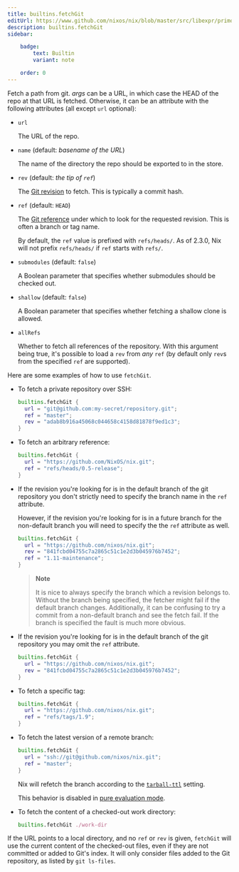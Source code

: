 ```yaml
---
title: builtins.fetchGit
editUrl: https://www.github.com/nixos/nix/blob/master/src/libexpr/primops.cc
description: builtins.fetchGit
sidebar:

    badge:
        text: Builtin
        variant: note

    order: 0
---
```


Fetch a path from git. *args* can be a URL, in which case the HEAD
of the repo at that URL is fetched. Otherwise, it can be an
attribute with the following attributes (all except `url` optional):

- `url`

  The URL of the repo.

- `name` (default: *basename of the URL*)

  The name of the directory the repo should be exported to in the store.

- `rev` (default: *the tip of `ref`*)

  The [Git revision] to fetch.
  This is typically a commit hash.

  [Git revision]: https://git-scm.com/docs/git-rev-parse#_specifying_revisions

- `ref` (default: `HEAD`)

  The [Git reference] under which to look for the requested revision.
  This is often a branch or tag name.

  [Git reference]: https://git-scm.com/book/en/v2/Git-Internals-Git-References

  By default, the `ref` value is prefixed with `refs/heads/`.
  As of 2.3.0, Nix will not prefix `refs/heads/` if `ref` starts with `refs/`.

- `submodules` (default: `false`)

  A Boolean parameter that specifies whether submodules should be checked out.

- `shallow` (default: `false`)

  A Boolean parameter that specifies whether fetching a shallow clone is allowed.

- `allRefs`

  Whether to fetch all references of the repository.
  With this argument being true, it's possible to load a `rev` from *any* `ref`
  (by default only `rev`s from the specified `ref` are supported).

Here are some examples of how to use `fetchGit`.

  - To fetch a private repository over SSH:

    ```nix
    builtins.fetchGit {
      url = "git@github.com:my-secret/repository.git";
      ref = "master";
      rev = "adab8b916a45068c044658c4158d81878f9ed1c3";
    }
    ```

  - To fetch an arbitrary reference:

    ```nix
    builtins.fetchGit {
      url = "https://github.com/NixOS/nix.git";
      ref = "refs/heads/0.5-release";
    }
    ```

  - If the revision you're looking for is in the default branch of
    the git repository you don't strictly need to specify the branch
    name in the `ref` attribute.

    However, if the revision you're looking for is in a future
    branch for the non-default branch you will need to specify the
    the `ref` attribute as well.

    ```nix
    builtins.fetchGit {
      url = "https://github.com/nixos/nix.git";
      rev = "841fcbd04755c7a2865c51c1e2d3b045976b7452";
      ref = "1.11-maintenance";
    }
    ```

    > **Note**
    >
    > It is nice to always specify the branch which a revision
    > belongs to. Without the branch being specified, the fetcher
    > might fail if the default branch changes. Additionally, it can
    > be confusing to try a commit from a non-default branch and see
    > the fetch fail. If the branch is specified the fault is much
    > more obvious.

  - If the revision you're looking for is in the default branch of
    the git repository you may omit the `ref` attribute.

    ```nix
    builtins.fetchGit {
      url = "https://github.com/nixos/nix.git";
      rev = "841fcbd04755c7a2865c51c1e2d3b045976b7452";
    }
    ```

  - To fetch a specific tag:

    ```nix
    builtins.fetchGit {
      url = "https://github.com/nixos/nix.git";
      ref = "refs/tags/1.9";
    }
    ```

  - To fetch the latest version of a remote branch:

    ```nix
    builtins.fetchGit {
      url = "ssh://git@github.com/nixos/nix.git";
      ref = "master";
    }
    ```

    Nix will refetch the branch according to the [`tarball-ttl`](@docroot@/command-ref/conf-file.md#conf-tarball-ttl) setting.

    This behavior is disabled in [pure evaluation mode](@docroot@/command-ref/conf-file.md#conf-pure-eval).

  - To fetch the content of a checked-out work directory:

    ```nix
    builtins.fetchGit ./work-dir
    ```

If the URL points to a local directory, and no `ref` or `rev` is
given, `fetchGit` will use the current content of the checked-out
files, even if they are not committed or added to Git's index. It will
only consider files added to the Git repository, as listed by `git ls-files`.



